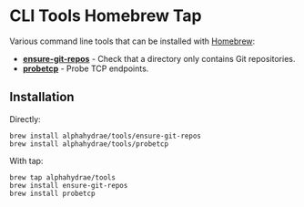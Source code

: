 # CLI Tools Homebrew Tap

Various command line tools that can be installed with [Homebrew][brew]:

* **[ensure-git-repos]** - Check that a directory only contains Git repositories.
* **[probetcp]** - Probe TCP endpoints.



## Installation

Directly:

```
brew install alphahydrae/tools/ensure-git-repos
brew install alphahydrae/tools/probetcp
```

With tap:

```
brew tap alphahydrae/tools
brew install ensure-git-repos
brew install probetcp
```




[brew]: https://brew.sh/
[ensure-git-repos]: https://github.com/AlphaHydrae/ensure-git-repos
[probetcp]: https://github.com/AlphaHydrae/probetcp
